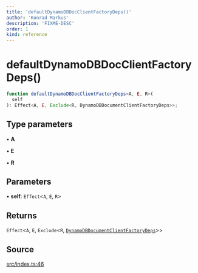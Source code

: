 ```yaml
---
title: 'defaultDynamoDBDocClientFactoryDeps()'
author: 'Konrad Markus'
description: 'FIXME-DESC'
order: 1
kind: reference
---
```


# defaultDynamoDBDocClientFactoryDeps()

```ts
function defaultDynamoDBDocClientFactoryDeps<A, E, R>(
  self
): Effect<A, E, Exclude<R, DynamoDBDocumentClientFactoryDeps>>;
```

## Type parameters

• **A**

• **E**

• **R**

## Parameters

• **self**: `Effect`\<`A`, `E`, `R`\>

## Returns

`Effect`\<`A`, `E`, `Exclude`\<`R`, [`DynamoDBDocumentClientFactoryDeps`](/projects/konkerdev-aws-client-effect-dynamodb/reference/type-aliases/dynamodbdocumentclientfactorydeps)\>\>

## Source

[src/index.ts:46](https://github.com/konkerdotdev/aws-client-effect-dynamodb/blob/61cc23ece48bc14ff19d7990e27b716d0c6ee7ed/src/index.ts#L46)
